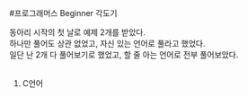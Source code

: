 #프로그래머스 Beginner 각도기

동아리 시작의 첫 날로 예제 2개를 받았다.<br/>
하나만 풀어도 상관 없었고, 자신 있는 언어로 풀라고 했었다.<br/>
일단 난 2개 다 풀어보기로 했었고, 할 줄 아는 언어로 전부 풀어보았다.<br/>
<br/>

 
1. C언어
